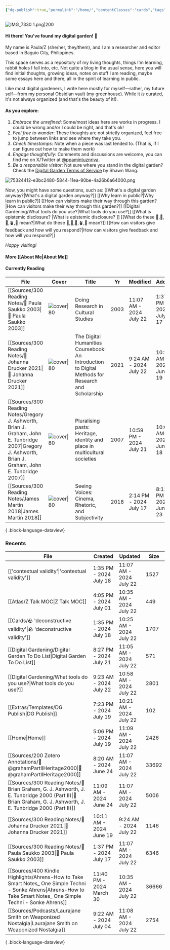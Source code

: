 ```yaml
---
{"dg-publish":true,"permalink":"/home/","contentClasses":"cards","tags":["gardenEntry"]}
---
```



![IMG_7330 1.png|200](/img/user/Extras/Images/IMG_7330%201.png)

#### Hi there! You've found my digital garden! 🌻

My name is Paula/Z (she/her, they/them), and I am a researcher and editor based in Baguio City, Philippines. 

This space serves as a repository of my living thoughts, things I'm learning, rabbit holes I fall into, etc. Not quite a blog in the usual sense, here you will find initial thoughts, growing ideas, notes on stuff I am reading, maybe some essays here and there, all in the spirit of learning in public. 

Like most digital gardeners, I write here mostly for myself—rather, my future self—from my personal Obsidian vault (my greenhouse). While it *is* curated, it's not always organized (and that's the beauty of it!). 

#### As you explore:
1. *Embrace the unrefined*: Some/most ideas here are works in progress. I could be wrong and/or I could be right, and that's ok!
3. *Feel free to wander*: These thoughts are not strictly organized, feel free to jump between links and see where they take you.
4. *Check timestamps*: Note when a piece was last tended to. (That is, if I can figure out how to make them work)
5. *Engage thoughtfully*: Comments and discussions are welcome, you can find me on X/Twitter at [@ppamintuznriva](https://x.com/ppamintuznriva).
6. *Be a responsible visitor:* Not sure where you stand in the digital garden? Check the [Digital Garden Terms of Service](https://www.swyx.io/digital-garden-tos) by Shawn Wang.

![75324412-e3bc2480-5844-11ea-90be-4a26b6a64000.png](/img/user/Extras/Images/75324412-e3bc2480-5844-11ea-90be-4a26b6a64000.png)

Now, you might have some questions, such as:
[[What's a digital garden anyway?\|What's a digital garden anyway?]]
[[Why learn in public?\|Why learn in public?]]
[[How can visitors make their way through this garden?\|How can visitors make their way through this garden?]]
[[Digital Gardening/What tools do you use?\|What tools do you use?]]
[[What is epistemic disclosure? \|What is epistemic disclosure? ]]
[[What do these 🫚,🫛,🌱,🪴,🌳 mean?\|What do these 🫚,🫛,🌱,🪴,🌳 mean?]]
[[How can visitors give feedback and how will you respond?\|How can visitors give feedback and how will you respond?]]

*Happy visiting!*

#### More [[About Me\|About Me]]
#### Currently Reading
| File                                                                                                                                                        | Cover                                                                                                                         | Title                                                                                              | Yr   | Modified                | Added                   |
| ----------------------------------------------------------------------------------------------------------------------------------------------------------- | ----------------------------------------------------------------------------------------------------------------------------- | -------------------------------------------------------------------------------------------------- | ---- | ----------------------- | ----------------------- |
| [[Sources/300 Reading Notes/📖 Paula Saukko 2003\|📖 Paula Saukko 2003]]                                                                                 | ![cover\|80](http://books.google.com/books/content?id=3g3PG75i0aAC&printsec=frontcover&img=1&zoom=1&edge=curl&source=gbs_api) | Doing Research in Cultural Studies                                                                 | 2003 | 11:07 AM - 2024 July 22 | 1:37 PM - 2024 July 17  |
| [[Sources/300 Reading Notes/📖 Johanna Drucker 2021\|📖 Johanna Drucker 2021]]                                                                           | ![cover\|80](http://books.google.com/books/content?id=F8IZEAAAQBAJ&printsec=frontcover&img=1&zoom=1&edge=curl&source=gbs_api) | The Digital Humanities Coursebook: An Introduction to Digital Methods for Research and Scholarship | 2021 | 9:24 AM - 2024 July 22  | 10:11 AM - 2024 June 19 |
| [[Sources/300 Reading Notes/Gregory J. Ashworth, Brian J. Graham, John E. Tunbridge 2007\|Gregory J. Ashworth, Brian J. Graham, John E. Tunbridge 2007]] | ![cover\|80](http://books.google.com/books/content?id=j-PtAAAAMAAJ&printsec=frontcover&img=1&zoom=1&source=gbs_api)           | Pluralising pasts: Heritage, identity and place in multicultural societies                         | 2007 | 10:59 PM - 2024 July 21 | 10:00 AM - 2024 June 18 |
| [[Sources/300 Reading Notes/James Martin 2018\|James Martin 2018]]                                                                                       | ![cover\|80](\-)                                                                                                              | Seeing Voices: Cinema, Rhetoric, and Subjectivity                                                  | 2018 | 2:14 PM - 2024 July 17  | 8:11 PM - 2024 June 23  |

{ .block-language-dataview}

### Recents
| File                                                                                                                                                                    | Created                  | Updated                 | Size  |
| ----------------------------------------------------------------------------------------------------------------------------------------------------------------------- | ------------------------ | ----------------------- | ----- |
| [['contextual validity'\|'contextual validity']]                                                                                                                     | 1:35 PM - 2024 July 18   | 11:07 AM - 2024 July 22 | 1527  |
| [[Atlas/Z Talk MOC\|Z Talk MOC]]                                                                                                                                     | 4:05 PM - 2024 July 01   | 10:35 AM - 2024 July 22 | 449   |
| [[Cards/🪨 'deconstructive validity'\|🪨 'deconstructive validity']]                                                                                                 | 1:35 PM - 2024 July 18   | 10:25 AM - 2024 July 22 | 1707  |
| [[Digital Gardening/Digital Garden To Do List\|Digital Garden To Do List]]                                                                                           | 8:27 PM - 2024 July 21   | 11:05 AM - 2024 July 22 | 571   |
| [[Digital Gardening/What tools do you use?\|What tools do you use?]]                                                                                                 | 9:23 AM - 2024 July 22   | 10:58 AM - 2024 July 22 | 2801  |
| [[Extras/Templates/DG Publish\|DG Publish]]                                                                                                                          | 7:23 PM - 2024 July 19   | 10:21 AM - 2024 July 22 | 102   |
| [[Home\|Home]]                                                                                                                                                       | 5:06 PM - 2024 July 19   | 11:09 AM - 2024 July 22 | 2426  |
| [[Sources/200 Zotero Annotations/📑 @grahamPartIIHeritage2000\|📑 @grahamPartIIHeritage2000]]                                                                        | 8:20 AM - 2024 June 24   | 11:07 AM - 2024 July 22 | 33692 |
| [[Sources/300 Reading Notes/📖 Brian Graham, G. J. Ashworth, J. E. Tunbridge 2000 (Part II)\|📖 Brian Graham, G. J. Ashworth, J. E. Tunbridge 2000 (Part II)]]       | 11:09 AM - 2024 June 24  | 11:07 AM - 2024 July 22 | 5006  |
| [[Sources/300 Reading Notes/📖 Johanna Drucker 2021\|📖 Johanna Drucker 2021]]                                                                                       | 10:11 AM - 2024 June 19  | 9:24 AM - 2024 July 22  | 1146  |
| [[Sources/300 Reading Notes/📖 Paula Saukko 2003\|📖 Paula Saukko 2003]]                                                                                             | 1:37 PM - 2024 July 17   | 11:07 AM - 2024 July 22 | 6346  |
| [[Sources/400 Kindle Highlights/Ahrens-How to Take Smart Notes_ One Simple Techni - Sonke Ahrens\|Ahrens-How to Take Smart Notes_ One Simple Techni - Sonke Ahrens]] | 11:40 PM - 2024 March 30 | 10:35 AM - 2024 July 22 | 36666 |
| [[Sources/Podcasts/Laurajane Smith on Weaponized Nostalgia\|Laurajane Smith on Weaponized Nostalgia]]                                                                | 9:22 AM - 2024 July 04   | 11:08 AM - 2024 July 22 | 2754  |

{ .block-language-dataview}






